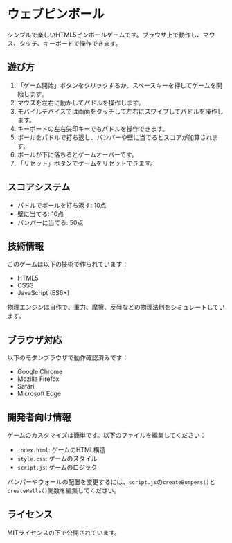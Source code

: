 # ウェブピンボール

シンプルで楽しいHTML5ピンボールゲームです。ブラウザ上で動作し、マウス、タッチ、キーボードで操作できます。

## 遊び方

1. 「ゲーム開始」ボタンをクリックするか、スペースキーを押してゲームを開始します。
2. マウスを左右に動かしてパドルを操作します。
3. モバイルデバイスでは画面をタッチして左右にスワイプしてパドルを操作します。
4. キーボードの左右矢印キーでもパドルを操作できます。
5. ボールをパドルで打ち返し、バンパーや壁に当てるとスコアが加算されます。
6. ボールが下に落ちるとゲームオーバーです。
7. 「リセット」ボタンでゲームをリセットできます。

## スコアシステム

- パドルでボールを打ち返す: 10点
- 壁に当てる: 10点
- バンパーに当てる: 50点

## 技術情報

このゲームは以下の技術で作られています：

- HTML5
- CSS3
- JavaScript (ES6+)

物理エンジンは自作で、重力、摩擦、反発などの物理法則をシミュレートしています。

## ブラウザ対応

以下のモダンブラウザで動作確認済みです：

- Google Chrome
- Mozilla Firefox
- Safari
- Microsoft Edge

## 開発者向け情報

ゲームのカスタマイズは簡単です。以下のファイルを編集してください：

- `index.html`: ゲームのHTML構造
- `style.css`: ゲームのスタイル
- `script.js`: ゲームのロジック

バンパーやウォールの配置を変更するには、`script.js`の`createBumpers()`と`createWalls()`関数を編集してください。

## ライセンス

MITライセンスの下で公開されています。